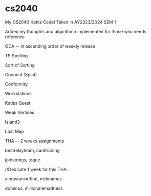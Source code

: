 # cs2040
My CS2040 Kattis Code! Taken in AY2023/2024 SEM 1

Added my thoughts and algorithmn implemented for those who needs reference



ODA -- In ascending order of weekly release

T9 Spelling

Sort of Sorting

Coconut (Splat)

Conformity

Workstations

Katiss Quest

Weak Vertices

Island3

Lost Map

THA -- 2 weeks assignments

bestrelayteam, cardtrading

joinstrings, teque

 //Dedicate 1 week for this THA..
 
almostunionfind, nicknames
 
dominos, millionaremadness

 
